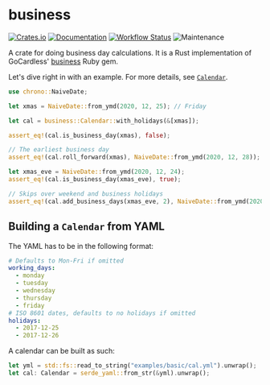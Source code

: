 # business

[![Crates.io](https://img.shields.io/crates/v/business.svg)](https://crates.io/crates/business)
[![Documentation](https://docs.rs/business/badge.svg)](https://docs.rs/business/)
[![Workflow Status](https://github.com/ameykusurkar/business-rs/actions/workflows/rust.yml/badge.svg)](https://github.com/ameykusurkar/business-rs/actions/workflows/rust.yml)
![Maintenance](https://img.shields.io/badge/maintenance-experimental-blue.svg)

A crate for doing business day calculations. It is a Rust implementation of GoCardless'
[business](https://github.com/gocardless/business) Ruby gem.

Let's dive right in with an example. For more details, see
[`Calendar`](https://docs.rs/business/latest/business/struct.Calendar.html).

```rust
use chrono::NaiveDate;

let xmas = NaiveDate::from_ymd(2020, 12, 25); // Friday

let cal = business::Calendar::with_holidays(&[xmas]);

assert_eq!(cal.is_business_day(xmas), false);

// The earliest business day
assert_eq!(cal.roll_forward(xmas), NaiveDate::from_ymd(2020, 12, 28));

let xmas_eve = NaiveDate::from_ymd(2020, 12, 24);
assert_eq!(cal.is_business_day(xmas_eve), true);

// Skips over weekend and business holidays
assert_eq!(cal.add_business_days(xmas_eve, 2), NaiveDate::from_ymd(2020, 12, 29));
```

## Building a `Calendar` from YAML

The YAML has to be in the following format:
```yaml
# Defaults to Mon-Fri if omitted
working_days:
  - monday
  - tuesday
  - wednesday
  - thursday
  - friday
# ISO 8601 dates, defaults to no holidays if omitted
holidays:
  - 2017-12-25
  - 2017-12-26
```
A calendar can be built as such:
```rust
let yml = std::fs::read_to_string("examples/basic/cal.yml").unwrap();
let cal: Calendar = serde_yaml::from_str(&yml).unwrap();
```
